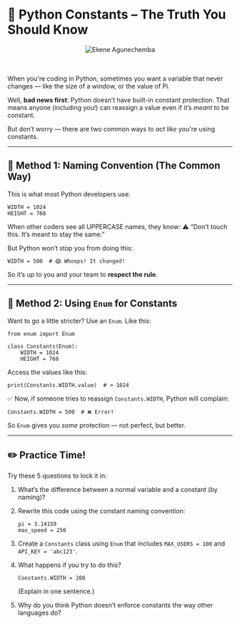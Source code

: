 # 📘 Python Constants – The Truth You Should Know


<div style="text-align: center;">
  <img src="https://agunechembaekene.wordpress.com/wp-content/uploads/2025/05/a_young_black_boy_smiling_and_has.jpeg" alt="Ekene Agunechemba" />
</div>
<br><br>

When you're coding in Python, sometimes you want a variable that never changes — like the size of a window, or the value of Pi.

Well, **bad news first**: Python doesn’t have built-in constant protection. That means anyone (including you!) can reassign a value even if it’s *meant* to be constant.

But don’t worry — there are two common ways to *act like* you're using constants.

---

## 🧠 Method 1: Naming Convention (The Common Way)

This is what most Python developers use:

```
WIDTH = 1024
HEIGHT = 768
```

When other coders see all UPPERCASE names, they know:
⚠️ “Don’t touch this. It’s meant to stay the same.”

But Python won’t stop you from doing this:

```
WIDTH = 500  # 😱 Whoops! It changed!
```

So it’s up to you and your team to **respect the rule**.

---

## 🧠 Method 2: Using `Enum` for Constants

Want to go a little stricter? Use an `Enum`. Like this:

```
from enum import Enum

class Constants(Enum):
    WIDTH = 1024
    HEIGHT = 768
```

Access the values like this:

```
print(Constants.WIDTH.value)  # ➜ 1024
```

✅ Now, if someone tries to reassign `Constants.WIDTH`, Python will complain:

```
Constants.WIDTH = 500  # ❌ Error!
```

So `Enum` gives you *some* protection — not perfect, but better.

---

## ✏️ Practice Time!

Try these 5 questions to lock it in:

1. What’s the difference between a normal variable and a constant (by naming)?
2. Rewrite this code using the constant naming convention:

   ```
   pi = 3.14159
   max_speed = 250
   ```
3. Create a `Constants` class using `Enum` that includes `MAX_USERS = 100` and `API_KEY = 'abc123'`.
4. What happens if you try to do this?

   ```
   Constants.WIDTH = 200
   ```

   (Explain in one sentence.)
5. Why do you think Python doesn’t enforce constants the way other languages do?

